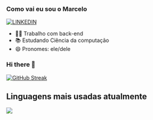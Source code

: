 ### Como vai eu sou o Marcelo

[![LINKEDIN](https://img.shields.io/badge/LinkedIn-0077B5?style=for-the-badge&logo=linkedin&logoColor=white)](https://www.linkedin.com/in/marcelocardoso23/)

- 👨‍💻 Trabalho com back-end
- 📚 Estudando Ciência da computação
- 😄 Pronomes: ele/dele

### Hi there 👋

[![GitHub Streak](https://streak-stats.demolab.com/?user=DenverCoder1&theme=dark)](https://git.io/streak-stats)


## Linguagens mais usadas atualmente
![](https://img.shields.io/badge/Java-ED8B00?style=for-the-badge&logo=java&logoColor=white)
